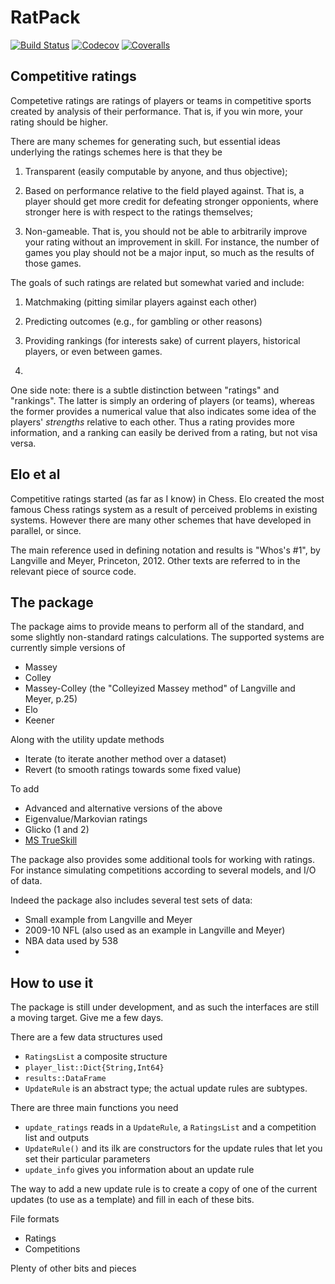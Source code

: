 # RatPack

[![Build Status](https://travis-ci.com/mroughan/RatPack.jl.svg?branch=master)](https://travis-ci.com/mroughan/RatPack.jl)
[![Codecov](https://codecov.io/gh/mroughan/RatPack.jl/branch/master/graph/badge.svg)](https://codecov.io/gh/mroughan/RatPack.jl)
[![Coveralls](https://coveralls.io/repos/github/mroughan/RatPack.jl/badge.svg?branch=master)](https://coveralls.io/github/mroughan/RatPack.jl?branch=master)


## Competitive ratings

Competetive ratings are ratings of players or teams in competitive
sports created by analysis of their performance. That is, if you win
more, your rating should be higher.

There are many schemes for generating such, but essential ideas
underlying the ratings schemes here is that they be

1. Transparent (easily computable by anyone, and thus objective);

2. Based on performance relative to the field played against. That is,
   a player should get more credit for defeating stronger opponients,
   where stronger here is with respect to the ratings themselves; 

3. Non-gameable. That is, you should not be able to arbitrarily
   improve your rating without an improvement in skill. For instance,
   the number of games you play should not be a major input, so much
   as the results of those games. 

The goals of such ratings are related but somewhat varied and include:

1. Matchmaking (pitting similar players against each other)

2. Predicting outcomes (e.g., for gambling or other reasons)

3. Providing rankings (for interests sake) of current players, historical players, or even between games.

4. 

One side note: there is a subtle distinction between "ratings" and
"rankings". The latter is simply an ordering of players (or teams),
whereas the former provides a numerical value that also indicates some
idea of the players' *strengths* relative to each other. Thus a rating
provides more information, and a ranking can easily be derived from a
rating, but not visa versa. 

## Elo et al

Competitive ratings started (as far as I know) in Chess. Elo created
the most famous Chess ratings system as a result of perceived problems
in existing systems. However there are many other schemes that have
developed in parallel, or since. 

The main reference used in defining notation and results is "Whos's
\#1", by Langville and Meyer, Princeton, 2012. Other texts are referred
to in the relevant piece of source code. 

## The package

The package aims to provide means to perform all of the standard, and
some slightly non-standard ratings calculations. The supported systems
are currently simple versions of 

+ Massey
+ Colley
+ Massey-Colley (the "Colleyized Massey method" of Langville and Meyer, p.25)
+ Elo
+ Keener

Along with the utility update methods

+ Iterate (to iterate another method over a dataset)
+ Revert (to smooth ratings towards some fixed value)

To add

+ Advanced and alternative versions of the above
+ Eigenvalue/Markovian ratings
+ Glicko (1 and 2)
+ [MS TrueSkill](https://www.microsoft.com/en-us/research/project/trueskill-ranking-system/)

The package also provides some additional tools for working with
ratings. For instance simulating competitions according to several
models, and I/O of data.

Indeed the package also includes several test sets of data:

+ Small example from Langville and Meyer
+ 2009-10 NFL (also used as an example in Langville and Meyer)
+ NBA data used by 538
+ 

## How to use it 

The package is still under development, and as such the interfaces are
still a moving target. Give me a few days. 

There are a few data structures used

+ `RatingsList` a composite structure
+ `player_list::Dict{String,Int64}`
+  `results::DataFrame`
+ `UpdateRule` is an abstract type; the actual update rules are subtypes.

There are three main functions you need

+ `update_ratings` reads in a `UpdateRule`, a `RatingsList` and a competition list and outputs 
+ `UpdateRule()` and its ilk are constructors for the update rules that let you set their particular parameters
+  `update_info` gives you information about an update rule

The way to add a new update rule is to create a copy of one of the
current updates (to use as a template) and fill in each of these bits.

File formats

+ Ratings
+ Competitions

Plenty of other bits and pieces
